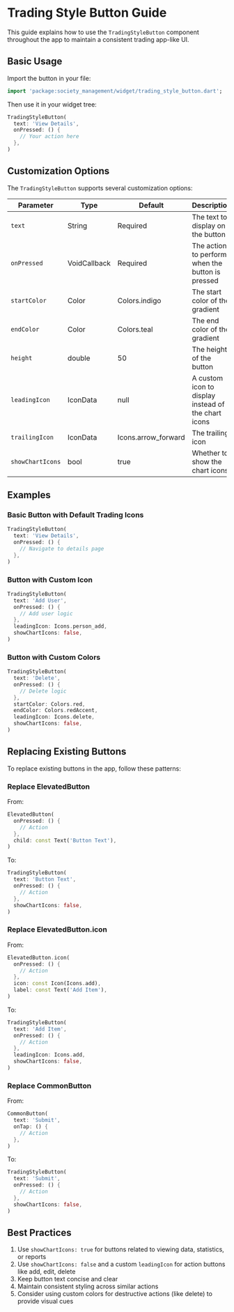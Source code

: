 # Trading Style Button Guide

This guide explains how to use the `TradingStyleButton` component throughout the app to maintain a consistent trading app-like UI.

## Basic Usage

Import the button in your file:

```dart
import 'package:society_management/widget/trading_style_button.dart';
```

Then use it in your widget tree:

```dart
TradingStyleButton(
  text: 'View Details',
  onPressed: () {
    // Your action here
  },
)
```

## Customization Options

The `TradingStyleButton` supports several customization options:

| Parameter | Type | Default | Description |
|-----------|------|---------|-------------|
| `text` | String | Required | The text to display on the button |
| `onPressed` | VoidCallback | Required | The action to perform when the button is pressed |
| `startColor` | Color | Colors.indigo | The start color of the gradient |
| `endColor` | Color | Colors.teal | The end color of the gradient |
| `height` | double | 50 | The height of the button |
| `leadingIcon` | IconData | null | A custom icon to display instead of the chart icons |
| `trailingIcon` | IconData | Icons.arrow_forward | The trailing icon |
| `showChartIcons` | bool | true | Whether to show the chart icons |

## Examples

### Basic Button with Default Trading Icons

```dart
TradingStyleButton(
  text: 'View Details',
  onPressed: () {
    // Navigate to details page
  },
)
```

### Button with Custom Icon

```dart
TradingStyleButton(
  text: 'Add User',
  onPressed: () {
    // Add user logic
  },
  leadingIcon: Icons.person_add,
  showChartIcons: false,
)
```

### Button with Custom Colors

```dart
TradingStyleButton(
  text: 'Delete',
  onPressed: () {
    // Delete logic
  },
  startColor: Colors.red,
  endColor: Colors.redAccent,
  leadingIcon: Icons.delete,
  showChartIcons: false,
)
```

## Replacing Existing Buttons

To replace existing buttons in the app, follow these patterns:

### Replace ElevatedButton

From:
```dart
ElevatedButton(
  onPressed: () {
    // Action
  },
  child: const Text('Button Text'),
)
```

To:
```dart
TradingStyleButton(
  text: 'Button Text',
  onPressed: () {
    // Action
  },
  showChartIcons: false,
)
```

### Replace ElevatedButton.icon

From:
```dart
ElevatedButton.icon(
  onPressed: () {
    // Action
  },
  icon: const Icon(Icons.add),
  label: const Text('Add Item'),
)
```

To:
```dart
TradingStyleButton(
  text: 'Add Item',
  onPressed: () {
    // Action
  },
  leadingIcon: Icons.add,
  showChartIcons: false,
)
```

### Replace CommonButton

From:
```dart
CommonButton(
  text: 'Submit',
  onTap: () {
    // Action
  },
)
```

To:
```dart
TradingStyleButton(
  text: 'Submit',
  onPressed: () {
    // Action
  },
  showChartIcons: false,
)
```

## Best Practices

1. Use `showChartIcons: true` for buttons related to viewing data, statistics, or reports
2. Use `showChartIcons: false` and a custom `leadingIcon` for action buttons like add, edit, delete
3. Keep button text concise and clear
4. Maintain consistent styling across similar actions
5. Consider using custom colors for destructive actions (like delete) to provide visual cues
